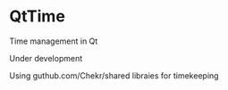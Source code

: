 # QtTime
Time management in Qt

Under development

Using guthub.com/Chekr/shared libraies for timekeeping
